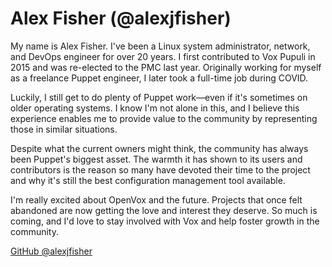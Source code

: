 # Alex Fisher (@alexjfisher)

My name is Alex Fisher. I've been a Linux system administrator, network, and DevOps engineer for over 20 years. I first contributed to Vox Pupuli in 2015 and was re-elected to the PMC last year. Originally working for myself as a freelance Puppet engineer, I later took a full-time job during COVID.

Luckily, I still get to do plenty of Puppet work—even if it's sometimes on older operating systems. I know I'm not alone in this, and I believe this experience enables me to provide value to the community by representing those in similar situations.

Despite what the current owners might think, the community has always been Puppet's biggest asset. The warmth it has shown to its users and contributors is the reason so many have devoted their time to the project and why it's still the best configuration management tool available.

I'm really excited about OpenVox and the future. Projects that once felt abandoned are now getting the love and interest they deserve. So much is coming, and I'd love to stay involved with Vox and help foster growth in the community.

[GitHub @alexjfisher](https://github.com/alexjfisher)
